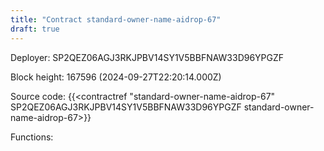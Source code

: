 ```yaml
---
title: "Contract standard-owner-name-aidrop-67"
draft: true
---
```

Deployer: SP2QEZ06AGJ3RKJPBV14SY1V5BBFNAW33D96YPGZF


 



Block height: 167596 (2024-09-27T22:20:14.000Z)

Source code: {{<contractref "standard-owner-name-aidrop-67" SP2QEZ06AGJ3RKJPBV14SY1V5BBFNAW33D96YPGZF standard-owner-name-aidrop-67>}}

Functions:


